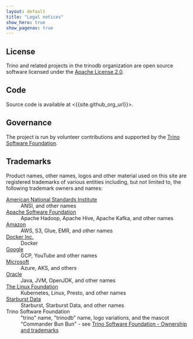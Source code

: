 ```yaml
---
layout: default
title: "Legal notices"
show_hero: true
show_pagenav: true
---
```

<div class="container">
<div class="row spacer-60">
  <div class="col-md-12">

<div markdown="1" class="leftcol widecol">

## License

Trino and related projects in the trinodb organization are open source software
licensed under the [Apache License 2.0]({{site.github_repo_url}}/blob/master/LICENSE).

## Code

Source code is available at <{{site.github_org_url}}>.

## Governance

The project is run by volunteer contributions and supported by the [Trino
Software Foundation](./foundation.html).

## Trademarks

Product names, other names, logos and other material used on this site are
registered trademarks of various entities including, but not limited to, the
following trademark owners and names:

<dl>
  <dt><a href="https://www.ansi.org/">American National Standards Institute</a></dt>
  <dd>ANSI, and other names</dd>

  <dt><a href="https://apache.org/">Apache Software Foundation</a></dt>
  <dd>Apache Hadoop, Apache Hive, Apache Kafka, and other names</dd>

  <dt><a href="https://trademarks.amazon.com/">Amazon</a></dt>
  <dd>AWS, S3, Glue, EMR, and other names</dd>

  <dt><a href="https://www.docker.com/">Docker Inc.</a></dt>
  <dd>Docker</dd>

  <dt><a href="https://www.google.com/permissions/trademark/trademark-list/">Google</a></dt>
  <dd>GCP, YouTube and other names</dd>

  <dt><a href="https://www.microsoft.com/en-us/legal/intellectualproperty/Trademarks/EN-US.aspx">Microsoft</a></dt>
  <dd>Azure, AKS, and others</dd>

  <dt><a href="https://www.oracle.com/">Oracle</a></dt>
  <dd>Java, JVM, OpenJDK, and other names</dd>

  <dt><a href="https://www.linuxfoundation.org/trademark-list/">The Linux Foundation</a></dt>
  <dd>Kubernetes, Linux, Presto, and other names</dd>

  <dt><a href="https://www.starburst.io/">Starburst Data</a></dt>
  <dd>Starburst, Starburst Data, and other names</dd>
  
  <dt>Trino Software Foundation</dt>
  <dd>"trino" name, "trinodb" name, logo variations, and the mascot "Commander Bun Bun" - 
      see <a href="./foundation.html#tm">Trino Software Foundation - Ownership and trademarks</a></dd>
</dl>

</div></div>
</div></div>
